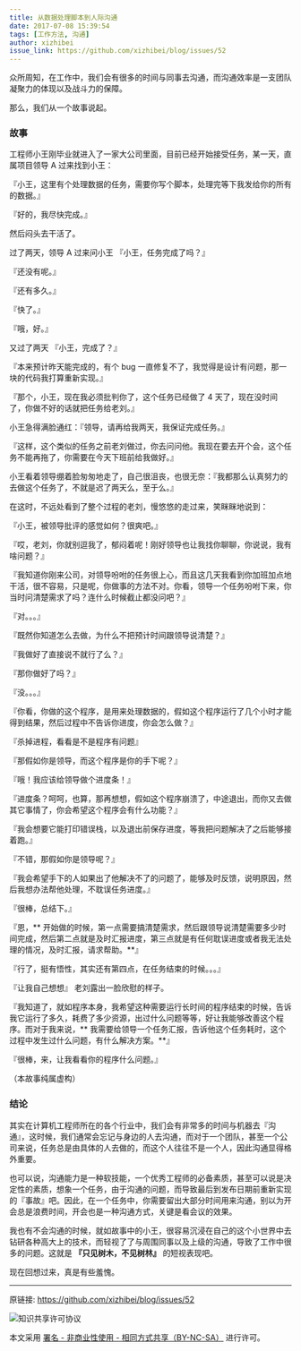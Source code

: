 ```yaml
---
title: 从数据处理脚本到人际沟通
date: 2017-07-08 15:39:54
tags: [工作方法, 沟通]
author: xizhibei
issue_link: https://github.com/xizhibei/blog/issues/52
---
```

众所周知，在工作中，我们会有很多的时间与同事去沟通，而沟通效率是一支团队凝聚力的体现以及战斗力的保障。

那么，我们从一个故事说起。

### 故事

工程师小王刚毕业就进入了一家大公司里面，目前已经开始接受任务，某一天，直属项目领导 A 过来找到小王：

『小王，这里有个处理数据的任务，需要你写个脚本，处理完等下我发给你的所有的数据。』

『好的，我尽快完成。』

然后闷头去干活了。

过了两天，领导 A 过来问小王
『小王，任务完成了吗？』

『还没有呢。』

『还有多久。』

『快了。』

『哦，好。』

又过了两天
『小王，完成了？』

『本来预计昨天能完成的，有个 bug 一直修复不了，我觉得是设计有问题，那一块的代码我打算重新实现。』

『那个，小王，现在我必须批判你了，这个任务已经做了 4 天了，现在没时间了，你做不好的话就把任务给老刘。』

小王急得满脸通红：『领导，请再给我两天，我保证完成任务。』

『这样，这个类似的任务之前老刘做过，你去问问他。我现在要去开个会，这个任务不能再拖了，你需要在今天下班前给我做好。』

小王看着领导绷着脸匆匆地走了，自己很沮丧，也很无奈：『我都那么认真努力的去做这个任务了，不就是迟了两天么，至于么。』

在这时，不远处看到了整个过程的老刘，慢悠悠的走过来，笑眯眯地说到：

『小王，被领导批评的感觉如何？很爽吧。』

『哎，老刘，你就别逗我了，郁闷着呢！刚好领导也让我找你聊聊，你说说，我有啥问题？』

『我知道你刚来公司，对领导吩咐的任务很上心，而且这几天我看到你加班加点地干活，很不容易，只是呢，你做事的方法不对。你看，领导一个任务吩咐下来，你当时问清楚需求了吗？连什么时候截止都没问吧？』

『对。。。』

『既然你知道怎么去做，为什么不把预计时间跟领导说清楚？』

『我做好了直接说不就行了么？』

『那你做好了吗？』

『没。。。』

『你看，你做的这个程序，是用来处理数据的，假如这个程序运行了几个小时才能得到结果，然后过程中不告诉你进度，你会怎么做？』

『杀掉进程，看看是不是程序有问题』

『那假如你是领导，而这个程序是你的手下呢？』

『哦！我应该给领导做个进度条！』

『进度条？呵呵，也算，那再想想，假如这个程序崩溃了，中途退出，而你又去做其它事情了，你会希望这个程序会有什么功能？』

『我会想要它能打印错误栈，以及退出前保存进度，等我把问题解决了之后能够接着跑。』

『不错，那假如你是领导呢？』

『我会希望手下的人如果出了他解决不了的问题了，能够及时反馈，说明原因，然后我想办法帮他处理，不耽误任务进度。』

『很棒，总结下。』

『恩，** 开始做的时候，第一点需要搞清楚需求，然后跟领导说清楚需要多少时间完成，然后第二点就是及时汇报进度，第三点就是有任何耽误进度或者我无法处理的情况，及时汇报，请求帮助。**』

『行了，挺有悟性，其实还有第四点，在任务结束的时候。。。』

『让我自己想想』
老刘露出一脸欣慰的样子。

『我知道了，就如程序本身，我希望这种需要运行长时间的程序结束的时候，告诉我它运行了多久，耗费了多少资源，出过什么问题等等，好让我能够改善这个程序。而对于我来说，** 我需要给领导一个任务汇报，告诉他这个任务耗时，这个过程中发生过什么问题，有什么解决方案。**』

『很棒，来，让我看看你的程序什么问题。』

（本故事纯属虚构）

### 结论
其实在计算机工程师所在的各个行业中，我们会有非常多的时间与机器去『沟通』，这时候，我们通常会忘记与身边的人去沟通，而对于一个团队，甚至一个公司来说，任务总是由具体的人去做的，而这个人往往不是一个人，因此沟通显得格外重要。

也可以说，沟通能力是一种软技能，一个优秀工程师的必备素质，甚至可以说是决定性的素质，想象一个任务，由于沟通的问题，而导致最后到发布日期前重新实现的『事故』吧。因此，在一个任务中，你需要留出大部分时间用来沟通，别以为开会总是浪费时间，开会也是一种沟通方式，关键是看会议的效果。

我也有不会沟通的时候，就如故事中的小王，很容易沉浸在自己的这个小世界中去钻研各种高大上的技术，而轻视了了与周围同事以及上级的沟通，导致了工作中很多的问题。这就是 **『只见树木，不见树林』** 的短视表现吧。

现在回想过来，真是有些羞愧。




***
原链接: https://github.com/xizhibei/blog/issues/52

![知识共享许可协议](https://i.creativecommons.org/l/by-nc-sa/4.0/88x31.png "署名 - 非商业性使用 - 相同方式共享（BY-NC-SA）")

本文采用 [署名 - 非商业性使用 - 相同方式共享（BY-NC-SA）](https://creativecommons.org/licenses/by-nc-sa/4.0/deed.zh) 进行许可。
